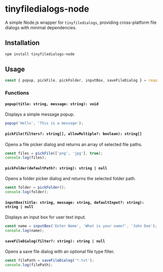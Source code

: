 # tinyfiledialogs-node

A simple Node.js wrapper for `tinyfiledialogs`, providing cross-platform file dialogs with minimal dependencies.

## Installation

```sh
npm install tinyfiledialogs-node
```

## Usage

```javascript
const { popup, pickFile, pickFolder, inputBox, saveFileDialog } = require('tinyfiledialogs-node');
```

### **Functions**

#### `popup(title: string, message: string): void`
Displays a simple message popup.

```javascript
popup('Hello', 'This is a message');
```

#### `pickFile(filters?: string[], allowMultiple?: boolean): string[]`
Opens a file picker dialog and returns an array of selected file paths.

```javascript
const files = pickFile(['png', 'jpg'], true);
console.log(files);
```

#### `pickFolder(defaultPath?: string): string | null`
Opens a folder picker dialog and returns the selected folder path.

```javascript
const folder = pickFolder();
console.log(folder);
```

#### `inputBox(title: string, message: string, defaultInput?: string): string | null`
Displays an input box for user text input.

```javascript
const name = inputBox('Enter Name', 'What is your name?', 'John Doe');
console.log(name);
```

#### `saveFileDialog(filter?: string): string | null`
Opens a save file dialog with an optional file type filter.

```javascript
const filePath = saveFileDialog('*.txt');
console.log(filePath);
```

